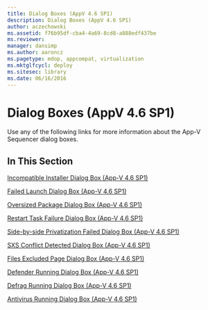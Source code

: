 ```yaml
---
title: Dialog Boxes (AppV 4.6 SP1)
description: Dialog Boxes (AppV 4.6 SP1)
author: aczechowski
ms.assetid: f76b95df-cba4-4a69-8cd8-a888edf437be
ms.reviewer: 
manager: dansimp
ms.author: aaroncz
ms.pagetype: mdop, appcompat, virtualization
ms.mktglfcycl: deploy
ms.sitesec: library
ms.date: 06/16/2016
---
```



# Dialog Boxes (AppV 4.6 SP1)


Use any of the following links for more information about the App-V Sequencer dialog boxes.

## In This Section


<a href="" id="incompatible-installer-dialog-box--app-v-4-6-sp1-"></a>[Incompatible Installer Dialog Box (App-V 4.6 SP1)](incompatible-installer-dialog-box--app-v-46-sp1-.md)  

<a href="" id="failed-launch-dialog-box--app-v-4-6-sp1-"></a>[Failed Launch Dialog Box (App-V 4.6 SP1)](failed-launch-dialog-box--app-v-46-sp1-.md)  

<a href="" id="oversized-package-dialog-box--app-v-4-6-sp1-"></a>[Oversized Package Dialog Box (App-V 4.6 SP1)](oversized-package-dialog-box--app-v-46-sp1-.md)  

<a href="" id="restart-task-failure-dialog-box--app-v-4-6-sp1-"></a>[Restart Task Failure Dialog Box (App-V 4.6 SP1)](restart-task-failure-dialog-box--app-v-46-sp1-.md)  

<a href="" id="side-by-side-privatization-failed-dialog-box--app-v-4-6-sp1-"></a>[Side-by-side Privatization Failed Dialog Box (App-V 4.6 SP1)](side-by-side-privatization-failed-dialog-box--app-v-46-sp1-.md)  

<a href="" id="sxs-conflict-detected-dialog-box--app-v-4-6-sp1-"></a>[SXS Conflict Detected Dialog Box (App-V 4.6 SP1)](sxs-conflict-detected-dialog-box--app-v-46-sp1-.md)  

<a href="" id="files-excluded-page-dialog-box--app-v-4-6-sp1-"></a>[Files Excluded Page Dialog Box (App-V 4.6 SP1)](files-excluded-page-dialog-box--app-v-46-sp1-.md)  

<a href="" id="defender-running-dialog-box--app-v-4-6-sp1-"></a>[Defender Running Dialog Box (App-V 4.6 SP1)](defender-running-dialog-box--app-v-46-sp1-.md)  

<a href="" id="defrag-running-dialog-box--app-v-4-6-sp1-"></a>[Defrag Running Dialog Box (App-V 4.6 SP1)](defrag-running-dialog-box--app-v-46-sp1-.md)  

<a href="" id="antivirus-running-dialog-box--app-v-4-6-sp1-"></a>[Antivirus Running Dialog Box (App-V 4.6 SP1)](antivirus-running-dialog-box--app-v-46-sp1-.md)  

 

 





